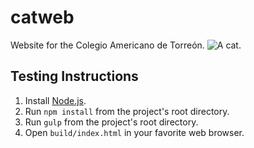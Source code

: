 # catweb
Website for the Colegio Americano de Torreón.
![A cat.](http://vikki.github.io/presentations/jsday.it/images/inspectocat.png)

## Testing Instructions
1. Install [Node.js](nodejs.org).
2. Run `npm install` from the project's root directory.
3. Run `gulp` from the project's root directory.
4. Open `build/index.html` in your favorite web browser.
